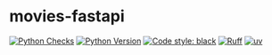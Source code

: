 # movies-fastapi

[![Python Checks](https://github.com/BulatKayrov/movies-fastapi/actions/workflows/python-checks.yml/badge.svg)](https://github.com/BulatKayrov/movies-fastapi/actions/workflows/python-checks.yml)
[![Python Version](https://img.shields.io/badge/python-3.13%2B-yellow?logo=python&logoColor=white)](https://python.org)
[![Code style: black](https://img.shields.io/badge/code%20style-black-000000.svg)](https://github.com/psf/black)
[![Ruff](https://img.shields.io/endpoint?url=https://raw.githubusercontent.com/astral-sh/ruff/main/assets/badge/v2.json)](https://github.com/astral-sh/ruff)
[![uv](https://img.shields.io/endpoint?url=https://raw.githubusercontent.com/astral-sh/uv/main/assets/badge/v0.json)](https://github.com/astral-sh/uv)
